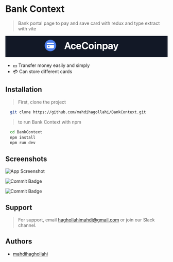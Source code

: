 # Bank Context

> Bank portal page to pay and save card with redux and type extract with vite

![Logo](https://github.com/mahdihagollahi/Bank-getway-Redux-TS/blob/master/src/assets/Img/logoProject.png)


- 💵 Transfer money easily and simply
- 💳 Can store different cards
  <!-- - ⚖️ This project is legal -->
  <!-- - 🪪 -->
  <!-- - 🔑 -->
  <!-- - 🔒 -->

## Installation

> First, clone the project

`````bash
  git clone https://github.com/mahdihagollahi/BankContext.git
`````
> to run Bank Context with npm

`````bash
  cd BankContext
  npm install
  npm run dev
`````

## Screenshots

![App Screenshot](https://github.com/mahdihagollahi/BankGetWay-Redux/blob/master/src/assets/Img/Screen.png)

![Commit Badge](https://github.com/mahdihagollahi/BankGetWay-Redux/blob/master/src/assets/Img/Card2.png)

![Commit Badge](https://github.com/mahdihagollahi/BankGetWay-Redux/blob/master/src/assets/Img/History.png)

## Support

> For support, email haghollahimahdi@gmail.com or join our Slack channel.

## Authors

- [mahdihaghollahi](https://github.com/mahdihagollahi)

